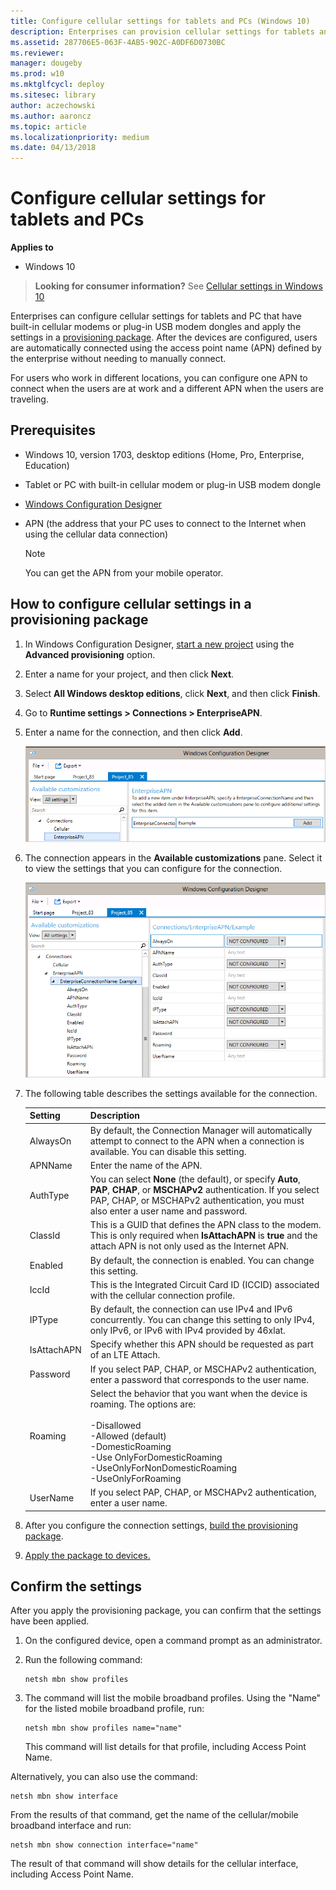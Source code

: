 ```yaml
---
title: Configure cellular settings for tablets and PCs (Windows 10)
description: Enterprises can provision cellular settings for tablets and PC with built-in cellular modems or plug-in USB modem dongles.
ms.assetid: 287706E5-063F-4AB5-902C-A0DF6D0730BC
ms.reviewer: 
manager: dougeby
ms.prod: w10
ms.mktglfcycl: deploy
ms.sitesec: library
author: aczechowski
ms.author: aaroncz
ms.topic: article
ms.localizationpriority: medium
ms.date: 04/13/2018
---
```


# Configure cellular settings for tablets and PCs


**Applies to**

- Windows 10

>**Looking for consumer information?** See [Cellular settings in Windows 10](https://support.microsoft.com/help/10739/windows-10-cellular-settings)

Enterprises can configure cellular settings for tablets and PC that have built-in cellular modems or plug-in USB modem dongles and apply the settings in a [provisioning package](provisioning-packages/provisioning-packages.md). After the devices are configured, users are automatically connected using the access point name (APN) defined by the enterprise without needing to manually connect.

For users who work in different locations, you can configure one APN to connect when the users are at work and a different APN when the users are traveling.


## Prerequisites

- Windows 10, version 1703, desktop editions (Home, Pro, Enterprise, Education)

- Tablet or PC with built-in cellular modem or plug-in USB modem dongle

- [Windows Configuration Designer](provisioning-packages/provisioning-install-icd.md)

- APN (the address that your PC uses to connect to the Internet when using the cellular data connection)

    >[!NOTE]
    >You can get the APN from your mobile operator.
    
## How to configure cellular settings in a provisioning package

1. In Windows Configuration Designer, [start a new project](provisioning-packages/provisioning-create-package.md) using the **Advanced provisioning** option.

2. Enter a name for your project, and then click **Next**.

3. Select **All Windows desktop editions**, click **Next**, and then click **Finish**.

4. Go to **Runtime settings > Connections > EnterpriseAPN**.

5. Enter a name for the connection, and then click **Add**.

    ![Example of APN connection name.](images/apn-add.png)
    
6. The connection appears in the **Available customizations** pane. Select it to view the settings that you can configure for the connection.

    ![settings for new connection.](images/apn-add-details.png)
    
7. The following table describes the settings available for the connection.

    | Setting | Description |
    | --- | --- |
    | AlwaysOn | By default, the Connection Manager will automatically attempt to connect to the APN when a connection is available. You can disable this setting. |
    | APNName | Enter the name of the APN. |
    | AuthType | You can select **None** (the default), or specify **Auto**, **PAP**, **CHAP**, or **MSCHAPv2** authentication. If you select PAP, CHAP, or MSCHAPv2 authentication, you must also enter a user name and password.  |
    | ClassId | This is a GUID that defines the APN class to the modem. This is only required when **IsAttachAPN** is **true** and the attach APN is not only used as the Internet APN. |
    | Enabled | By default, the connection is enabled. You can change this setting. |
    | IccId | This is the Integrated Circuit Card ID (ICCID) associated with the cellular connection profile.  |
    | IPType | By default, the connection can use IPv4 and IPv6 concurrently. You can change this setting to only IPv4, only IPv6, or IPv6 with IPv4 provided by 46xlat. |
    | IsAttachAPN | Specify whether this APN should be requested as part of an LTE Attach. |
    | Password | If you select PAP, CHAP, or MSCHAPv2 authentication, enter a password that corresponds to the user name. |
    | Roaming | Select the behavior that you want when the device is roaming. The options are:</br></br>-Disallowed</br>-Allowed (default)</br>-DomesticRoaming</br>-Use OnlyForDomesticRoaming</br>-UseOnlyForNonDomesticRoaming</br>-UseOnlyForRoaming   |
    | UserName | If you select PAP, CHAP, or MSCHAPv2 authentication, enter a user name.  |
    
8. After you configure the connection settings, [build the provisioning package](provisioning-packages/provisioning-create-package.md#build-package).

9. [Apply the package to devices.](provisioning-packages/provisioning-apply-package.md)


## Confirm the settings

After you apply the provisioning package, you can confirm that the settings have been applied.

1. On the configured device, open a command prompt as an administrator.

2. Run the following command:

    ```
    netsh mbn show profiles
    ```

3. The command will list the mobile broadband profiles. Using the "Name" for the listed mobile broadband profile, run:

    ```
    netsh mbn show profiles name="name"
    ```

    This command will list details for that profile, including Access Point Name.


Alternatively, you can also use the command:

```
netsh mbn show interface
```

From the results of that command, get the name of the cellular/mobile broadband interface and run:

```
netsh mbn show connection interface="name"
```

The result of that command will show details for the cellular interface, including Access Point Name.


